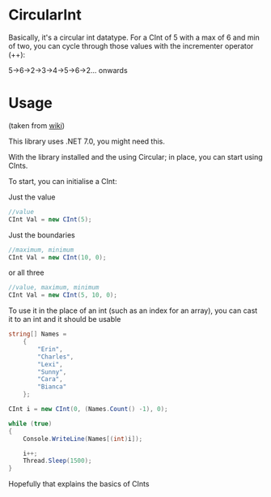 # CircularInt
Basically, it's a circular int datatype. For a CInt of 5 with a max of 6 and min of two, you can cycle through those values with the incrementer operator (++):

5->6->2->3->4->5->6->2... onwards


# Usage
(taken from [wiki](https://github.com/TiredAJ/CircularInt/wiki/Where-to-start))

This library uses .NET 7.0, you might need this.

With the library installed and the using Circular; in place, you can start using CInts.


To start, you can initialise a CInt:

Just the value
```C#
//value
CInt Val = new CInt(5);
```

Just the boundaries
```C#
//maximum, minimum
CInt Val = new CInt(10, 0);
```

or all three
```C#
//value, maximum, minimum
CInt Val = new CInt(5, 10, 0);
```

To use it in the place of an int (such as an index for an array), you can cast it to an int and it should be usable
```C#
string[] Names =
    {
        "Erin",
        "Charles",
        "Lexi",
        "Sunny",
        "Cara",
        "Bianca"
    };

CInt i = new CInt(0, (Names.Count() -1), 0);

while (true)
{
    Console.WriteLine(Names[(int)i]);

    i++;
    Thread.Sleep(1500);
}
```

Hopefully that explains the basics of CInts
